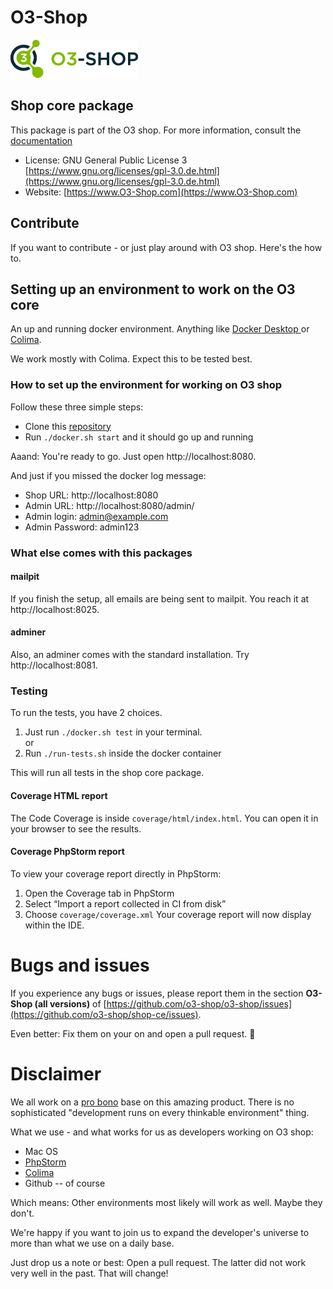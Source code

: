 # O3-Shop

![O3-Shop logo](https://raw.githubusercontent.com/o3-shop/o3-documentation/refs/heads/main/source/assets/logo.png "O3-Shop")

## Shop core package

This package is part of the O3 shop. For more information, consult the [documentation](https://docs.o3-shop.com)

- License: GNU General Public License 3 [https://www.gnu.org/licenses/gpl-3.0.de.html](https://www.gnu.org/licenses/gpl-3.0.de.html)
- Website: [https://www.O3-Shop.com](https://www.O3-Shop.com)

## Contribute

If you want to contribute - or just play around with O3 shop. Here's the how to.

## Setting up an environment to work on the O3 core

An up and running docker environment. Anything like [Docker Desktop ](https://www.docker.com/products/docker-desktop/) or [Colima](https://formulae.brew.sh/formula/colima).

We work mostly with Colima. Expect this to be tested best.

### How to set up the environment for working on O3 shop

Follow these three simple steps:

- Clone this [repository](https://github.com/o3-shop/shop-ce)
- Run `./docker.sh start` and it should go up and running

Aaand: You're ready to go. Just open http://localhost:8080.

And just if you missed the docker log message:

- Shop URL: http://localhost:8080
- Admin URL: http://localhost:8080/admin/
- Admin login: admin@example.com
- Admin Password: admin123

### What else comes with this packages

#### mailpit

If you finish the setup, all emails are being sent to mailpit. You reach it at http://localhost:8025.

#### adminer

Also, an adminer comes with the standard installation. Try http://localhost:8081.

### Testing 

To run the tests, you have 2 choices. 
1. Just run `./docker.sh test` in your terminal.
<br>or 
2. Run `./run-tests.sh` inside the docker container

This will run all tests in the shop core package.

#### Coverage HTML report
The Code Coverage is inside `coverage/html/index.html`. You can open it in your browser to see the results.

#### Coverage PhpStorm report
To view your coverage report directly in PhpStorm:
1.	Open the Coverage tab in PhpStorm
2.	Select “Import a report collected in CI from disk”
3.	Choose `coverage/coverage.xml`
Your coverage report will now display within the IDE.
# Bugs and issues

If you experience any bugs or issues, please report them in the section **O3-Shop (all versions)** of [https://github.com/o3-shop/o3-shop/issues](https://github.com/o3-shop/shop-ce/issues).

Even better: Fix them on your on and open a pull request. 🥳

# Disclaimer

We all work on a [pro bono](https://en.wikipedia.org/wiki/Pro_bono) base on this amazing product. There is no sophisticated "development runs on every thinkable environment" thing.

What we use - and what works for us as developers working on O3 shop:

- Mac OS
- [PhpStorm](https://www.jetbrains.com/de-de/phpstorm/)
- [Colima](https://formulae.brew.sh/formula/colima)
- Github -- of course

Which means: Other environments most likely will work as well. Maybe they don't.

We're happy if you want to join us to expand the developer's universe to more than what we use on a daily base.

Just drop us a note or best: Open a pull request. The latter did not work very well in the past. That will change! 
